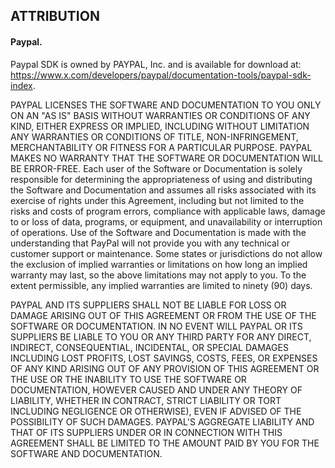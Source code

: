 ## ATTRIBUTION

#### Paypal.
Paypal SDK is owned by PAYPAL, Inc. and is available for download at: <https://www.x.com/developers/paypal/documentation-tools/paypal-sdk-index>.

PAYPAL LICENSES THE SOFTWARE AND DOCUMENTATION TO YOU ONLY ON AN "AS IS" BASIS WITHOUT WARRANTIES OR CONDITIONS OF ANY KIND, EITHER EXPRESS OR IMPLIED, INCLUDING WITHOUT LIMITATION ANY WARRANTIES OR CONDITIONS OF TITLE, NON-INFRINGEMENT, MERCHANTABILITY OR FITNESS FOR A PARTICULAR PURPOSE.  PAYPAL MAKES NO WARRANTY THAT THE SOFTWARE OR DOCUMENTATION WILL BE ERROR-FREE.  Each user of the Software or Documentation is solely responsible for determining the appropriateness of using and distributing the Software and Documentation and assumes all risks associated with its exercise of rights under this Agreement, including but not limited to the risks and costs of program errors, compliance with applicable laws, damage to or loss of data, programs, or equipment, and unavailability or interruption of operations.  Use of the Software and Documentation is made with the understanding that PayPal will not provide you with any technical or customer support or maintenance.  Some states or jurisdictions do not allow the exclusion of implied warranties or limitations on how long an implied warranty may last, so the above limitations may not apply to you.  To the extent permissible, any implied warranties are limited to ninety (90) days.

PAYPAL AND ITS SUPPLIERS SHALL NOT BE LIABLE FOR LOSS OR DAMAGE ARISING OUT OF THIS AGREEMENT OR FROM THE USE OF THE SOFTWARE OR DOCUMENTATION.  IN NO EVENT WILL PAYPAL OR ITS SUPPLIERS BE LIABLE TO YOU OR ANY THIRD PARTY FOR ANY DIRECT, INDIRECT, CONSEQUENTIAL, INCIDENTAL, OR SPECIAL DAMAGES INCLUDING LOST PROFITS, LOST SAVINGS, COSTS, FEES, OR EXPENSES OF ANY KIND ARISING OUT OF ANY PROVISION OF THIS AGREEMENT OR THE USE OR THE INABILITY TO USE THE SOFTWARE OR DOCUMENTATION, HOWEVER CAUSED AND UNDER ANY THEORY OF LIABILITY, WHETHER IN CONTRACT, STRICT LIABILITY OR TORT INCLUDING NEGLIGENCE OR OTHERWISE), EVEN IF ADVISED OF THE POSSIBILITY OF SUCH DAMAGES.  PAYPAL'S AGGREGATE LIABILITY AND THAT OF ITS SUPPLIERS UNDER OR IN CONNECTION WITH THIS AGREEMENT SHALL BE LIMITED TO THE AMOUNT PAID BY YOU FOR THE SOFTWARE AND DOCUMENTATION.